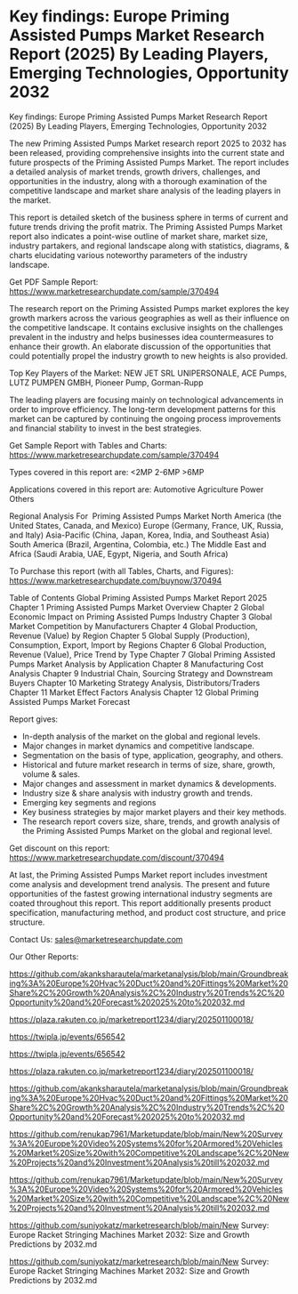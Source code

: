 # Key findings: Europe Priming Assisted Pumps Market Research Report (2025) By Leading Players, Emerging Technologies, Opportunity 2032

Key findings: Europe Priming Assisted Pumps Market Research Report (2025) By Leading Players, Emerging Technologies, Opportunity 2032

The new Priming Assisted Pumps Market research report 2025 to 2032 has been released, providing comprehensive insights into the current state and future prospects of the Priming Assisted Pumps Market. The report includes a detailed analysis of market trends, growth drivers, challenges, and opportunities in the industry, along with a thorough examination of the competitive landscape and market share analysis of the leading players in the market.

This report is detailed sketch of the business sphere in terms of current and future trends driving the profit matrix. The Priming Assisted Pumps Market report also indicates a point-wise outline of market share, market size, industry partakers, and regional landscape along with statistics, diagrams, & charts elucidating various noteworthy parameters of the industry landscape.

Get PDF Sample Report: https://www.marketresearchupdate.com/sample/370494

The research report on the Priming Assisted Pumps market explores the key growth markers across the various geographies as well as their influence on the competitive landscape. It contains exclusive insights on the challenges prevalent in the industry and helps businesses idea countermeasures to enhance their growth. An elaborate discussion of the opportunities that could potentially propel the industry growth to new heights is also provided.

Top Key Players of the Market:
NEW JET SRL UNIPERSONALE, ACE Pumps, LUTZ PUMPEN GMBH, Pioneer Pump, Gorman-Rupp


The leading players are focusing mainly on technological advancements in order to improve efficiency. The long-term development patterns for this market can be captured by continuing the ongoing process improvements and financial stability to invest in the best strategies.

Get Sample Report with Tables and Charts: https://www.marketresearchupdate.com/sample/370494

Types covered in this report are:
<2MP 2-6MP >6MP


Applications covered in this report are:
Automotive
Agriculture
Power
Others


Regional Analysis For  Priming Assisted Pumps Market
North America (the United States, Canada, and Mexico)
Europe (Germany, France, UK, Russia, and Italy)
Asia-Pacific (China, Japan, Korea, India, and Southeast Asia)
South America (Brazil, Argentina, Colombia, etc.)
The Middle East and Africa (Saudi Arabia, UAE, Egypt, Nigeria, and South Africa)

To Purchase this report (with all Tables, Charts, and Figures): https://www.marketresearchupdate.com/buynow/370494

Table of Contents
Global Priming Assisted Pumps Market Report 2025
Chapter 1 Priming Assisted Pumps Market Overview
Chapter 2 Global Economic Impact on Priming Assisted Pumps Industry
Chapter 3 Global Market Competition by Manufacturers
Chapter 4 Global Production, Revenue (Value) by Region
Chapter 5 Global Supply (Production), Consumption, Export, Import by Regions
Chapter 6 Global Production, Revenue (Value), Price Trend by Type
Chapter 7 Global Priming Assisted Pumps Market Analysis by Application
Chapter 8 Manufacturing Cost Analysis
Chapter 9 Industrial Chain, Sourcing Strategy and Downstream Buyers
Chapter 10 Marketing Strategy Analysis, Distributors/Traders
Chapter 11 Market Effect Factors Analysis
Chapter 12 Global Priming Assisted Pumps Market Forecast

Report gives:

- In-depth analysis of the market on the global and regional levels.
- Major changes in market dynamics and competitive landscape.
- Segmentation on the basis of type, application, geography, and others.
- Historical and future market research in terms of size, share, growth, volume & sales.
- Major changes and assessment in market dynamics & developments.
- Industry size & share analysis with industry growth and trends.
- Emerging key segments and regions
- Key business strategies by major market players and their key methods.
- The research report covers size, share, trends, and growth analysis of the Priming Assisted Pumps Market on the global and regional level.

Get discount on this report: https://www.marketresearchupdate.com/discount/370494

At last, the Priming Assisted Pumps Market report includes investment come analysis and development trend analysis. The present and future opportunities of the fastest growing international industry segments are coated throughout this report. This report additionally presents product specification, manufacturing method, and product cost structure, and price structure.

Contact Us:
sales@marketresearchupdate.com

Our Other Reports:

https://github.com/akanksharautela/marketanalysis/blob/main/Groundbreaking%3A%20Europe%20Hvac%20Duct%20and%20Fittings%20Market%20Share%2C%20Growth%20Analysis%2C%20Industry%20Trends%2C%20Opportunity%20and%20Forecast%202025%20to%202032.md

https://plaza.rakuten.co.jp/marketreport1234/diary/202501100018/

https://twipla.jp/events/656542

https://twipla.jp/events/656542

https://plaza.rakuten.co.jp/marketreport1234/diary/202501100018/

https://github.com/akanksharautela/marketanalysis/blob/main/Groundbreaking%3A%20Europe%20Hvac%20Duct%20and%20Fittings%20Market%20Share%2C%20Growth%20Analysis%2C%20Industry%20Trends%2C%20Opportunity%20and%20Forecast%202025%20to%202032.md

https://github.com/renukap7961/Marketupdate/blob/main/New%20Survey%3A%20Europe%20Video%20Systems%20for%20Armored%20Vehicles%20Market%20Size%20with%20Competitive%20Landscape%2C%20New%20Projects%20and%20Investment%20Analysis%20till%202032.md

https://github.com/renukap7961/Marketupdate/blob/main/New%20Survey%3A%20Europe%20Video%20Systems%20for%20Armored%20Vehicles%20Market%20Size%20with%20Competitive%20Landscape%2C%20New%20Projects%20and%20Investment%20Analysis%20till%202032.md

https://github.com/suniyokatz/marketresearch/blob/main/New Survey: Europe Racket Stringing Machines Market 2032: Size and Growth Predictions by 2032.md

https://github.com/suniyokatz/marketresearch/blob/main/New Survey: Europe Racket Stringing Machines Market 2032: Size and Growth Predictions by 2032.md
